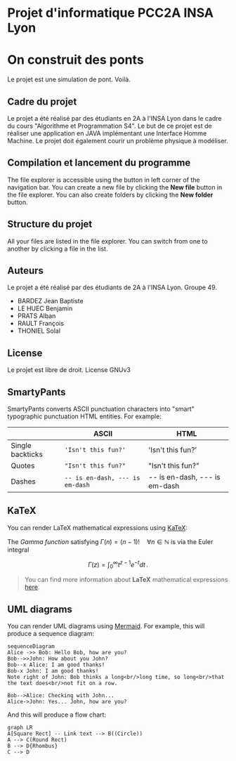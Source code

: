 # Projet d'informatique PCC2A INSA Lyon
# On construit des ponts

Le projet est une simulation de pont. Voilà.

## Cadre du projet

Le projet a été réalisé par des étudiants en 2A à l'INSA Lyon dans le cadre du cours "Algorithme et Programmation S4". 
Le but de ce projet est de réaliser une application en JAVA implémentant une Interface Homme Machine. Le projet doit également courir un problème physique à modéliser. 

## Compilation et lancement du programme

The file explorer is accessible using the button in left corner of the navigation bar. You can create a new file by clicking the **New file** button in the file explorer. You can also create folders by clicking the **New folder** button.

## Structure du projet

All your files are listed in the file explorer. You can switch from one to another by clicking a file in the list.

## Auteurs

Le projet a été réalisé par des étudiants de 2A à l'INSA Lyon. 
Groupe 49. 
- BARDEZ Jean Baptiste  
- LE HUEC Benjamin
- PRATS Alban
- RAULT François
- THONIEL Solal

## License

Le projet est libre de droit. 
License GNUv3

## SmartyPants

SmartyPants converts ASCII punctuation characters into "smart" typographic punctuation HTML entities. For example:

|                |ASCII                          |HTML                         |
|----------------|-------------------------------|-----------------------------|
|Single backticks|`'Isn't this fun?'`            |'Isn't this fun?'            |
|Quotes          |`"Isn't this fun?"`            |"Isn't this fun?"            |
|Dashes          |`-- is en-dash, --- is em-dash`|-- is en-dash, --- is em-dash|


## KaTeX

You can render LaTeX mathematical expressions using [KaTeX](https://khan.github.io/KaTeX/):

The *Gamma function* satisfying $\Gamma(n) = (n-1)!\quad\forall n\in\mathbb N$ is via the Euler integral

$$
\Gamma(z) = \int_0^\infty t^{z-1}e^{-t}dt\,.
$$

> You can find more information about **LaTeX** mathematical expressions [here](http://meta.math.stackexchange.com/questions/5020/mathjax-basic-tutorial-and-quick-reference).


## UML diagrams

You can render UML diagrams using [Mermaid](https://mermaidjs.github.io/). For example, this will produce a sequence diagram:

```mermaid
sequenceDiagram
Alice ->> Bob: Hello Bob, how are you?
Bob-->>John: How about you John?
Bob--x Alice: I am good thanks!
Bob-x John: I am good thanks!
Note right of John: Bob thinks a long<br/>long time, so long<br/>that the text does<br/>not fit on a row.

Bob-->Alice: Checking with John...
Alice->John: Yes... John, how are you?
```

And this will produce a flow chart:

```mermaid
graph LR
A[Square Rect] -- Link text --> B((Circle))
A --> C(Round Rect)
B --> D{Rhombus}
C --> D
```